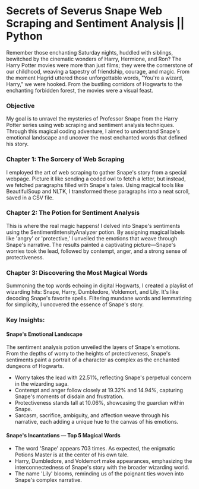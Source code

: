 # Secrets of Severus Snape Web Scraping and Sentiment Analysis || Python

<p>Remember those enchanting Saturday nights, huddled with siblings, bewitched by the cinematic wonders of Harry, Hermione, and Ron? The Harry Potter movies were more than just films; they were the cornerstone of our childhood, weaving a tapestry of friendship, courage, and magic.  From the moment Hagrid uttered those unforgettable words, "You're a wizard, Harry," we were hooked. From the bustling corridors of Hogwarts to the enchanting forbidden forest, the movies were a visual feast. </p>
                                    
<h3 class="major">Objective</h3>
<p>My goal is to unravel the mysteries of Professor Snape from the Harry Potter series using web scraping and sentiment analysis techniques. Through this magical coding adventure, I aimed to understand Snape's emotional landscape and uncover the most enchanted words that defined his story.</p>

<h3 class="major">Chapter 1: The Sorcery of Web Scraping</h3>
<p>I employed the art of web scraping to gather Snape's story from a special webpage. Picture it like sending a coded owl to fetch a letter, but instead, we fetched paragraphs filled with Snape's tales. Using magical tools like BeautifulSoup and NLTK, I transformed these paragraphs into a neat scroll, saved in a CSV file.</p>

<h3 class="major">Chapter 2: The Potion for Sentiment Analysis</h3>
<p>This is where the real magic happens! I delved into Snape's sentiments using the SentimentIntensityAnalyzer potion. By assigning magical labels like 'angry' or 'protective,' I unveiled the emotions that weave through Snape's narrative. The results painted a captivating picture—Snape's worries took the lead, followed by contempt, anger, and a strong sense of protectiveness.</p>
                                    
<h3 class="major">Chapter 3: Discovering the Most Magical Words</h3>
<p>Summoning the top words echoing in digital Hogwarts, I created a playlist of wizarding hits: Snape, Harry, Dumbledore, Voldemort, and Lily. It's like decoding Snape's favorite spells. Filtering mundane words and lemmatizing for simplicity, I uncovered the essence of Snape's story.</p>
                        
<h3 class="major">Key Insights: </h3>
<h4>Snape's Emotional Landscape</h4>
<p>The sentiment analysis potion unveiled the layers of Snape's emotions. From the depths of worry to the heights of protectiveness, Snape's sentiments paint a portrait of a character as complex as the enchanted dungeons of Hogwarts.</p>
<ul>
<li>Worry takes the lead with 22.51%, reflecting Snape's perpetual concern in the wizarding saga.</li>
<li>Contempt and anger follow closely at 19.32% and 14.94%, capturing Snape's moments of disdain and frustration.</li>
<li>Protectiveness stands tall at 10.06%, showcasing the guardian within Snape.</li>
<li>Sarcasm, sacrifice, ambiguity, and affection weave through his narrative, each adding a unique hue to the canvas of his emotions.</li>
</ul>

<h4>Snape's Incantations — Top 5 Magical Words</h4>
<ul>
<li>The word 'Snape' appears 703 times. As expected, the enigmatic Potions Master is at the center of his own tale.</li>
<li>Harry, Dumbledore, and Voldemort make appearances, emphasizing the interconnectedness of Snape's story with the  broader wizarding world.</li>
<li>The name 'Lily' blooms, reminding us of the poignant ties woven into Snape's complex narrative.</li>
</ul>
                                    
